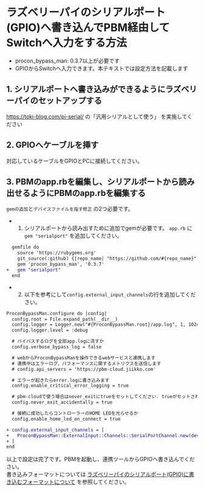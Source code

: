 # ラズベリーパイのシリアルポート(GPIO)へ書き込んでPBM経由してSwitchへ入力をする方法
* procon_bypass_man: 0.3.7以上が必要です
* GPIOからSwitchへ入力できます。本テキストでは設定方法を記載します

## 1. シリアルポートへ書き込みができるようにラズベリーパイのセットアップする
https://toki-blog.com/pi-serial/ の「汎用シリアルとして使う」 を実施してください

## 2. GPIOへケーブルを挿す
対応しているケーブルをGPIOとPCに接続してください。

## 3. PBMのapp.rbを編集し、シリアルポートから読み出せるようにPBMのapp.rbを編集する
`gemの追加`と`デバイスファイルを指す修正` の2つ必要です。

* 1) シリアルポートから読み出すために追加でgemが必要です。 `app.rb` に `gem "serialport"` を追加してください。

```diff
  gemfile do
    source 'https://rubygems.org'
    git_source(:github) {|repo_name| "https://github.com/#{repo_name}" }
    gem 'procon_bypass_man', '0.3.7'
+   gem "serialport"
  end
```

* 2) 以下を参考にして`config.external_input_channels`の行を追加してください。

```diff
ProconBypassMan.configure do |config|
  config.root = File.expand_path(__dir__)
  config.logger = Logger.new("#{ProconBypassMan.root}/app.log", 1, 1024 * 1024 * 1)
  config.logger.level = :debug

  # バイパスするログを全部app.logに流すか
  config.verbose_bypass_log = false

  # webからProconBypassManを操作できるwebサービスと連携します
  # 連携中はエラーログ、パフォーマンスに関するメトリクスを送信します
  # config.api_servers = 'https://pbm-cloud.jiikko.com'

  # エラーが起きたらerror.logに書き込みます
  config.enable_critical_error_logging = true

  # pbm-cloudで使う場合はnever_exitにtrueをセットしてください. trueがセットされている場合、不慮の事故が発生してもプロセスが終了しなくなります
  config.never_exit_accidentally = true

  # 接続に成功したらコントローラーのHOME LEDを光らせるか
  config.enable_home_led_on_connect = true

+ config.external_input_channels = [
+   ProconBypassMan::ExternalInput::Channels::SerialPortChannel.new(device_path: '/dev/serial0', baud_rate: 9600),
+ ]
end
```

以上で設定は完了です。PBMを起動し、連携ツールからGPIOへ書き込んでください。  
書き込みフォーマットについては [ラズベリーパイのシリアルポート(GPIO)に書き込むフォーマットについて](/docs/setting/integration_external_input.md) を参照してください。
